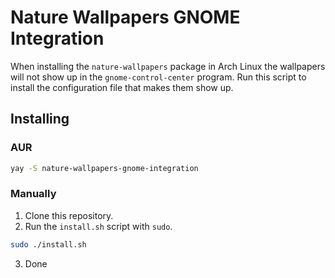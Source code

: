# Nature Wallpapers GNOME Integration

When installing the `nature-wallpapers` package in Arch Linux the wallpapers will not show up in the `gnome-control-center` program. Run this script to install the configuration file that makes them show up.

## Installing

### AUR

```sh
yay -S nature-wallpapers-gnome-integration
```

### Manually

1. Clone this repository.
2. Run the `install.sh` script with `sudo`.
```sh
sudo ./install.sh
```
3. Done